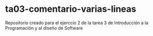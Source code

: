# ta03-comentario-varias-lineas
Repositorio creado para el ejerccio 2 de la tarea 3 de Introducción a la Programación y al diseño de Software

